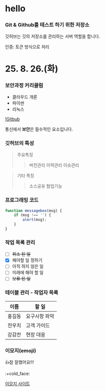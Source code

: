 # hello
### Git &amp; Github를 테스트 하기 위한 저장소
깃허브는 깃의 저장소를 관리하는 서버 역할을 합니다.

인증: 토큰 방식으로 처리

# 25. 8. 26.(화)

### 보안과정 커리큘럼
* 클라우드 개론
* 파이썬
* 리눅스

[!Gitbub](/images/github.png)

통신에서 **보안**은 필수적인 요소입니다.

### 깃허브의 특성
> 주요특징
>> 버전관리
>> 이력관리
>> 이슈관리 

> 기타 특징
>> 소스공유
>> 협업기능

### 프로그래밍 코드
```javascript
function messagebox(msg) {
    if (msg !== '') {
        alert(msg);
    }
}
```




### 작업 목록 관리
- [ ] <del>취소 된 일</del>
- [x] 해야할 일 정하기
- [ ] 아직 하지 않은 일
- [ ] 미래에 해야 할 일
- [ ] ~~보류 된 일~~

### 테이블 관리 - 작업자 목록
  이름 | 할 일
----- | -------
홍길동 | 요구사항 파악
전우치 | 고객 가이드
강감찬 | 현장 대응

### 이모지(emoji)
:+1:참 잘했어요!!!

:+cold_face:



[이모지 사이트](https://www.webfx.com/tools/emoji-cheat-sheet)





